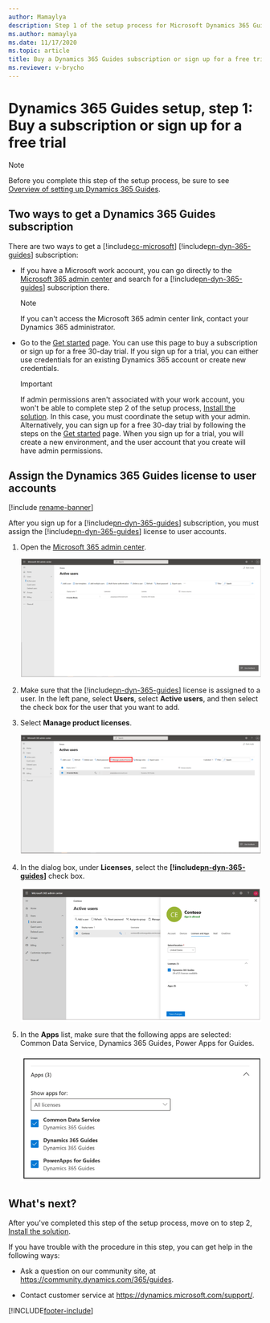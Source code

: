 ```yaml
---
author: Mamaylya
description: Step 1 of the setup process for Microsoft Dynamics 365 Guides. In this step, you buy a subscription or sign up for a free 30-day trial.
ms.author: mamaylya
ms.date: 11/17/2020
ms.topic: article
title: Buy a Dynamics 365 Guides subscription or sign up for a free trial
ms.reviewer: v-brycho
---
```


# Dynamics 365 Guides setup, step 1: Buy a subscription or sign up for a free trial

> [!NOTE]
> Before you complete this step of the setup process, be sure to see [Overview of setting up Dynamics 365 Guides](setup.md).

## Two ways to get a Dynamics 365 Guides subscription

There are two ways to get a [!include[cc-microsoft](../includes/cc-microsoft.md)] [!include[pn-dyn-365-guides](../includes/pn-dyn-365-guides.md)] subscription:

- If you have a Microsoft work account, you can go directly to the [Microsoft 365 admin center](https://admin.microsoft.com/AdminPortal/Home) and search for a [!include[pn-dyn-365-guides](../includes/pn-dyn-365-guides.md)] subscription there.

    > [!NOTE]
    > If you can't access the Microsoft 365 admin center link, contact your Dynamics 365 administrator.

- Go to the [Get started](https://aka.ms/GetGuides) page. You can use this page to buy a subscription or sign up for a free 30-day trial. If you sign up for a trial, you can either use credentials for an existing Dynamics 365 account or create new credentials.

    > [!IMPORTANT]
    > If admin permissions aren't associated with your work account, you won't be able to complete step 2 of the setup process, [Install the solution](setup-step-two.md). In this case, you must coordinate the setup with your admin. Alternatively, you can sign up for a free 30-day trial by following the steps on the [Get started](https://aka.ms/GetGuides) page. When you sign up for a trial, you will create a new environment, and the user account that you create will have admin permissions.

## Assign the Dynamics 365 Guides license to user accounts

[!include [rename-banner](~/includes/cc-data-platform-banner.md)]

After you sign up for a [!include[pn-dyn-365-guides](../includes/pn-dyn-365-guides.md)] subscription, you must assign the [!include[pn-dyn-365-guides](../includes/pn-dyn-365-guides.md)] license to user accounts.

1. Open the [Microsoft 365 admin center](https://admin.microsoft.com/AdminPortal/Home).

    ![Microsoft 365 admin center.](media/microsoft-365-admin-center-5.PNG "Microsoft 365 admin center")

2. Make sure that the [!include[pn-dyn-365-guides](../includes/pn-dyn-365-guides.md)] license is assigned to a user. In the left pane, select **Users**, select **Active users**, and then select the check box for the user that you want to add.

3. Select **Manage product licenses**.

    ![Manage product licenses button.](media/manage-product-licenses.PNG "Manage product licenses button")

4. In the dialog box, under **Licenses**, select the **[!include[pn-dyn-365-guides](../includes/pn-dyn-365-guides.md)]** check box.

    ![Adding a user license.](media/guides-license.PNG "Adding a user license")
    
5. In the **Apps** list, make sure that the following apps are selected: Common Data Service, Dynamics 365 Guides, Power Apps for Guides.    
    
    ![Apps list.](media/guides-apps-list.PNG "Apps list")

## What's next?

After you've completed this step of the setup process, move on to step 2, [Install the solution](setup-step-two.md).

If you have trouble with the procedure in this step, you can get help in the following ways:

- Ask a question on our community site, at <https://community.dynamics.com/365/guides>.

- Contact customer service at <https://dynamics.microsoft.com/support/>.


[!INCLUDE[footer-include](../includes/footer-banner.md)]